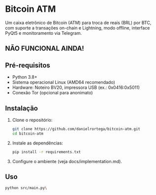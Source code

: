 # Bitcoin ATM

Um caixa eletrônico de Bitcoin (ATM) para troca de reais (BRL) por BTC, com suporte a transações on-chain e Lightning, modo offline, interface PyQt5 e monitoramento via Telegram.

## NÃO FUNCIONAL AINDA!

## Pré-requisitos
- Python 3.8+
- Sistema operacional Linux (AMD64 recomendado)
- Hardware: Noteiro BV20, impressora USB (ex.: 0x0416:0x5011)
- Conexão Tor (opcional para anonimato)

## Instalação
1. Clone o repositório:
   ```bash
   git clone https://github.com/danielrortega/bitcoin-atm.git
   cd bitcoin-atm
2. Instale as dependências:

   ```bash
   pip install -r requirements.txt

3. Configure o ambiente (veja docs/implementation.md).

## Uso
  
   ```bash
   python src/main.py\
